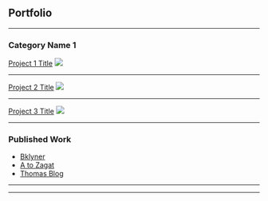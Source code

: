 ## Portfolio

---

### Category Name 1 

[Project 1 Title](/sample_page)
<img src="images/dummy_thumbnail.jpg?raw=true"/>

---
[Project 2 Title](/pdf/sample_presentation.pdf)
<img src="images/dummy_thumbnail.jpg?raw=true"/>

---
[Project 3 Title](http://example.com/)
<img src="images/dummy_thumbnail.jpg?raw=true"/>

---

### Published Work

- [Bklyner](https://bklyner.com/author/zachary-smith/)
- [A to Zagat](https://www.atozagat.com)
- [Thomas Blog](https://blog.thomasnet.com/author/zachary-smith)

---




---
